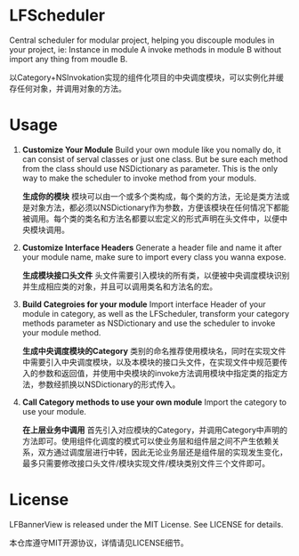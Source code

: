 # LFScheduler
 Central scheduler for modular project, helping you discouple modules in your project,  ie: Instance in module A invoke methods in module B without import any thing from moudle B.

以Category+NSInvokation实现的组件化项目的中央调度模块，可以实例化并缓存任何对象，并调用对象的方法。

# Usage

1. **Customize Your Module**
Build your own module like you nomally do, it can consist of serval classes or just one class. But be sure each method from the class should use NSDictionary as parameter. This is the only way to make the scheduler to invoke method from your moduls.
  
   **生成你的模块**
模块可以由一个或多个类构成，每个类的方法，无论是类方法或是对象方法，都必须以NSDictionary作为参数，方便该模块在任何情况下都能被调用。每个类的类名和方法名都要以宏定义的形式声明在头文件中，以便中央模块调用。

2. **Customize Interface Headers**
Generate a header file and name it after your module name, make sure to import every class you wanna expose.

   **生成模块接口头文件**
头文件需要引入模块的所有类，以便被中央调度模块识别并生成相应类的对象，并且可以调用类名和方法名的宏。

3. **Build Categroies for your module**
Import interface Header of your module in category, as well as the LFScheduler, transform your category methods parameter as NSDictionary and use the scheduler to invoke your module method.

   **生成中央调度模块的Category**
类别的命名推荐使用模块名，同时在实现文件中需要引入中央调度模块，以及本模块的接口头文件，在实现文件中规范要传入的参数和返回值，并使用中央模块的invoke方法调用模块中指定类的指定方法，参数经抓换以NSDictionary的形式传入。

4. **Call Category methods to use your own module**
Import the category to use your module.

   **在上层业务中调用**
首先引入对应模块的Category，并调用Category中声明的方法即可。使用组件化调度的模式可以使业务层和组件层之间不产生依赖关系，双方通过调度层进行中转，因此无论业务层还是组件层的实现发生变化，最多只需要修改接口头文件/模块实现文件/模块类别文件三个文件即可。

# License
LFBannerView is released under the MIT License. See LICENSE for details.

本仓库遵守MIT开源协议，详情请见LICENSE细节。